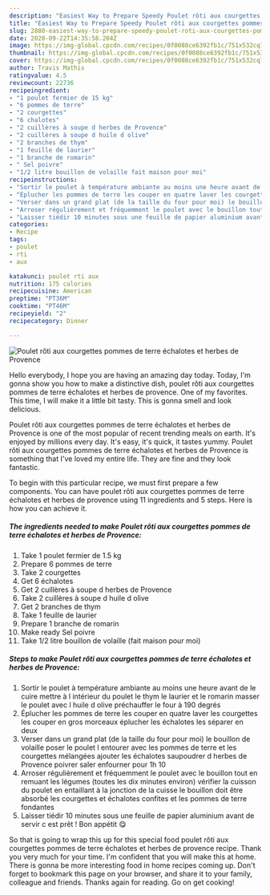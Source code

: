```yaml
---
description: "Easiest Way to Prepare Speedy Poulet rôti aux courgettes pommes de terre échalotes et herbes de Provence"
title: "Easiest Way to Prepare Speedy Poulet rôti aux courgettes pommes de terre échalotes et herbes de Provence"
slug: 2880-easiest-way-to-prepare-speedy-poulet-roti-aux-courgettes-pommes-de-terre-echalotes-et-herbes-de-provence
date: 2020-09-22T14:35:58.204Z
image: https://img-global.cpcdn.com/recipes/0f0088ce6392fb1c/751x532cq70/poulet-roti-aux-courgettes-pommes-de-terre-echalotes-et-herbes-de-provence-photo-principale-de-la-recette.jpg
thumbnail: https://img-global.cpcdn.com/recipes/0f0088ce6392fb1c/751x532cq70/poulet-roti-aux-courgettes-pommes-de-terre-echalotes-et-herbes-de-provence-photo-principale-de-la-recette.jpg
cover: https://img-global.cpcdn.com/recipes/0f0088ce6392fb1c/751x532cq70/poulet-roti-aux-courgettes-pommes-de-terre-echalotes-et-herbes-de-provence-photo-principale-de-la-recette.jpg
author: Travis Mathis
ratingvalue: 4.5
reviewcount: 22736
recipeingredient:
- "1 poulet fermier de 15 kg"
- "6 pommes de terre"
- "2 courgettes"
- "6 chalotes"
- "2 cuillères à soupe d herbes de Provence"
- "2 cuillères à soupe d huile d olive"
- "2 branches de thym"
- "1 feuille de laurier"
- "1 branche de romarin"
- " Sel poivre"
- "1/2 litre bouillon de volaille fait maison pour moi"
recipeinstructions:
- "Sortir le poulet à température ambiante au moins une heure avant de le cuire mettre à l intérieur du poulet le thym le laurier et le romarin masser le poulet avec l huile d olive préchauffer le four à 190 degrés"
- "Éplucher les pommes de terre les couper en quatre laver les courgettes les couper en gros morceaux éplucher les échalotes les séparer en deux"
- "Verser dans un grand plat (de la taille du four pour moi) le bouillon de volaille poser le poulet l entourer avec les pommes de terre et les courgettes mélangées ajouter les échalotes saupoudrer d herbes de Provence poivrer saler enfourner pour 1h 10"
- "Arroser régulièrement et fréquemment le poulet avec le bouillon tout en remuant les légumes (toutes les dix minutes environ) vérifier la cuisson du poulet en entaillant à la jonction de la cuisse le bouillon doit être absorbé les courgettes et échalotes confites et les pommes de terre fondantes"
- "Laisser tiédir 10 minutes sous une feuille de papier aluminium avant de servir c est prêt ! Bon appétit 😋"
categories:
- Recipe
tags:
- poulet
- rti
- aux

katakunci: poulet rti aux 
nutrition: 175 calories
recipecuisine: American
preptime: "PT36M"
cooktime: "PT46M"
recipeyield: "2"
recipecategory: Dinner

---
```



![Poulet rôti aux courgettes pommes de terre échalotes et herbes de Provence](https://img-global.cpcdn.com/recipes/0f0088ce6392fb1c/751x532cq70/poulet-roti-aux-courgettes-pommes-de-terre-echalotes-et-herbes-de-provence-photo-principale-de-la-recette.jpg)

Hello everybody, I hope you are having an amazing day today. Today, I'm gonna show you how to make a distinctive dish, poulet rôti aux courgettes pommes de terre échalotes et herbes de provence. One of my favorites. This time, I will make it a little bit tasty. This is gonna smell and look delicious.

Poulet rôti aux courgettes pommes de terre échalotes et herbes de Provence is one of the most popular of recent trending meals on earth. It's enjoyed by millions every day. It's easy, it's quick, it tastes yummy. Poulet rôti aux courgettes pommes de terre échalotes et herbes de Provence is something that I've loved my entire life. They are fine and they look fantastic.




To begin with this particular recipe, we must first prepare a few components. You can have poulet rôti aux courgettes pommes de terre échalotes et herbes de provence using 11 ingredients and 5 steps. Here is how you can achieve it.

<!--inarticleads1-->

##### The ingredients needed to make Poulet rôti aux courgettes pommes de terre échalotes et herbes de Provence:

1. Take 1 poulet fermier de 1.5 kg
1. Prepare 6 pommes de terre
1. Take 2 courgettes
1. Get 6 échalotes
1. Get 2 cuillères à soupe d herbes de Provence
1. Take 2 cuillères à soupe d huile d olive
1. Get 2 branches de thym
1. Take 1 feuille de laurier
1. Prepare 1 branche de romarin
1. Make ready  Sel poivre
1. Take 1/2 litre bouillon de volaille (fait maison pour moi)




<!--inarticleads2-->

##### Steps to make Poulet rôti aux courgettes pommes de terre échalotes et herbes de Provence:

1. Sortir le poulet à température ambiante au moins une heure avant de le cuire mettre à l intérieur du poulet le thym le laurier et le romarin masser le poulet avec l huile d olive préchauffer le four à 190 degrés
1. Éplucher les pommes de terre les couper en quatre laver les courgettes les couper en gros morceaux éplucher les échalotes les séparer en deux
1. Verser dans un grand plat (de la taille du four pour moi) le bouillon de volaille poser le poulet l entourer avec les pommes de terre et les courgettes mélangées ajouter les échalotes saupoudrer d herbes de Provence poivrer saler enfourner pour 1h 10
1. Arroser régulièrement et fréquemment le poulet avec le bouillon tout en remuant les légumes (toutes les dix minutes environ) vérifier la cuisson du poulet en entaillant à la jonction de la cuisse le bouillon doit être absorbé les courgettes et échalotes confites et les pommes de terre fondantes
1. Laisser tiédir 10 minutes sous une feuille de papier aluminium avant de servir c est prêt ! Bon appétit 😋




So that is going to wrap this up for this special food poulet rôti aux courgettes pommes de terre échalotes et herbes de provence recipe. Thank you very much for your time. I'm confident that you will make this at home. There is gonna be more interesting food in home recipes coming up. Don't forget to bookmark this page on your browser, and share it to your family, colleague and friends. Thanks again for reading. Go on get cooking!
